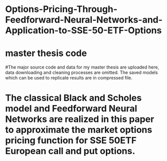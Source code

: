 # Options-Pricing-Through-Feedforward-Neural-Networks-and-Application-to-SSE-50-ETF-Options
# master thesis code

#The major source code and data for my master thesis are uploaded here, data downloading and cleaning processes are omitted. The saved models which can be used to replicate results are in compressed file.

# The classical Black and Scholes model and Feedforward Neural Networks are realized in this paper to approximate the market options pricing function for SSE 50ETF European call and put options. 
